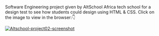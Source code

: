 Software Engineering project given by AltSchool Africa tech school for a design test to see how students could design using HTML & CSS. Click on the image to view in the browser:👇

[![Altschool-project02-screenshot](https://github.com/user-attachments/assets/bfd481a9-3963-45df-af91-f7d428377e85)](https://altschool-project02.vercel.app/)

